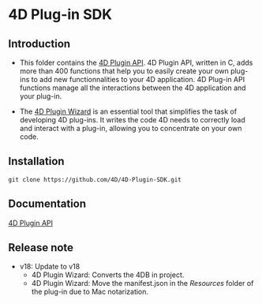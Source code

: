 # 4D Plug-in SDK

## Introduction

* This folder contains the [4D Plugin API](4D%20Plugin%20API). 4D Plugin API, written in C, adds more than 400 functions that help you to easily create your own plug-ins to add new functionnalities to your 4D application. 4D Plug-in API functions manage all the interactions between the 4D application and your plug-in.

* The [4D Plugin Wizard](4D%20Plugin%20Wizard) is an essential tool that simplifies the task of developing 4D plug-ins. It writes the code 4D needs to correctly load and interact with a plug-in, allowing you to concentrate on your own code.

## Installation

```
git clone https://github.com/4D/4D-Plugin-SDK.git
```

## Documentation

[4D Plugin API](https://4d.github.io/4D-Plugin-SDK/)


## Release note

* v18: Update to v18
	* 4D Plugin Wizard: Converts the 4DB in project.
	* 4D Plugin Wizard: Move the manifest.json in the *Resources* folder of the plug-in due to Mac notarization.
